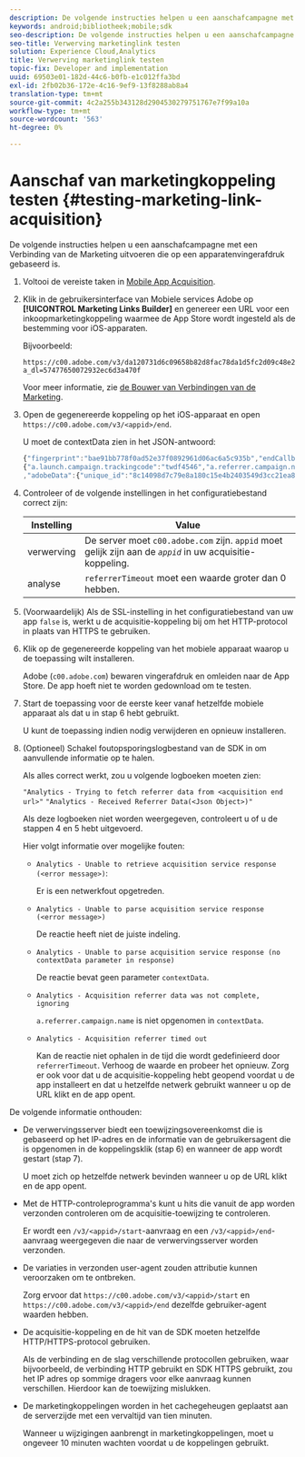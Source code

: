 ```yaml
---
description: De volgende instructies helpen u een aanschafcampagne met een Verbinding van de Marketing uitvoeren die op een apparatenvingerafdruk gebaseerd is.
keywords: android;bibliotheek;mobile;sdk
seo-description: De volgende instructies helpen u een aanschafcampagne met een Verbinding van de Marketing uitvoeren die op een apparatenvingerafdruk gebaseerd is.
seo-title: Verwerving marketinglink testen
solution: Experience Cloud,Analytics
title: Verwerving marketinglink testen
topic-fix: Developer and implementation
uuid: 69503e01-182d-44c6-b0fb-e1c012ffa3bd
exl-id: 2fb02b36-172e-4c16-9ef9-13f8288ab8a4
translation-type: tm+mt
source-git-commit: 4c2a255b343128d2904530279751767e7f99a10a
workflow-type: tm+mt
source-wordcount: '563'
ht-degree: 0%

---
```


# Aanschaf van marketingkoppeling testen {#testing-marketing-link-acquisition}

De volgende instructies helpen u een aanschafcampagne met een Verbinding van de Marketing uitvoeren die op een apparatenvingerafdruk gebaseerd is.

1. Voltooi de vereiste taken in [Mobile App Acquisition](/help/ios/acquisition-main/acquisition.md).
1. Klik in de gebruikersinterface van Mobiele services Adobe op **[!UICONTROL Marketing Links Builder]** en genereer een URL voor een inkoopmarketingkoppeling waarmee de App Store wordt ingesteld als de bestemming voor iOS-apparaten.

   Bijvoorbeeld:

   ```
   https://c00.adobe.com/v3/da120731d6c09658b82d8fac78da1d5fc2d09c48e21b3a55f9e2d7344e08425d/start?a_dl=57477650072932ec6d3a470f
   ```

   Voor meer informatie, zie [de Bouwer van Verbindingen van de Marketing](/help/using/acquisition-main/c-marketing-links-builder/c-marketing-links-builder.md).


1. Open de gegenereerde koppeling op het iOS-apparaat en open `https://c00.adobe.com/v3/<appid>/end`.

   U moet de contextData zien in het JSON-antwoord:

   ```js
   {"fingerprint":"bae91bb778f0ad52e37f0892961d06ac6a5c935b","endCallbacks":["***"],"timestamp":1464301217,"appguid":"da120731d6c09658b82d8fac78da1d5fc2d09c48e21b3a55f9e2d7344e08425d","contextData":
   {"a.launch.campaign.trackingcode":"twdf4546","a.referrer.campaign.name":"iOS Demo","a.referrer.campaign.trackingcode":"twdf4546"}
   ,"adobeData":{"unique_id":"8c14098d7c79e8a180c15e4b2403549d3cc21ea8","deeplinkid":"57477650072932ec6d3a470f"}}
   ```

1. Controleer of de volgende instellingen in het configuratiebestand correct zijn:

   | Instelling | Value |
   |--- |--- |
   | verwerving | De server moet `c00.adobe.com` zijn. `appid` moet gelijk zijn aan de   *`appid`* in uw acquisitie-koppeling. |
   | analyse | `referrerTimeout` moet een waarde groter dan 0 hebben. |

1. (Voorwaardelijk) Als de SSL-instelling in het configuratiebestand van uw app `false` is, werkt u de acquisitie-koppeling bij om het HTTP-protocol in plaats van HTTPS te gebruiken.
1. Klik op de gegenereerde koppeling van het mobiele apparaat waarop u de toepassing wilt installeren.

   Adobe (`c00.adobe.com`) bewaren vingerafdruk en omleiden naar de App Store. De app hoeft niet te worden gedownload om te testen.
1. Start de toepassing voor de eerste keer vanaf hetzelfde mobiele apparaat als dat u in stap 6 hebt gebruikt.

   U kunt de toepassing indien nodig verwijderen en opnieuw installeren.
1. (Optioneel) Schakel foutopsporingslogbestand van de SDK in om aanvullende informatie op te halen.

   Als alles correct werkt, zou u volgende logboeken moeten zien:

   `"Analytics - Trying to fetch referrer data from <acquisition end url>"`
   `"Analytics - Received Referrer Data(<Json Object>)"`

   Als deze logboeken niet worden weergegeven, controleert u of u de stappen 4 en 5 hebt uitgevoerd.

   Hier volgt informatie over mogelijke fouten:

   * `Analytics - Unable to retrieve acquisition service response (<error message>)`:

      Er is een netwerkfout opgetreden.

   * `Analytics - Unable to parse acquisition service response (<error message>)`

      De reactie heeft niet de juiste indeling.

   * `Analytics - Unable to parse acquisition service response (no contextData parameter in response)`

      De reactie bevat geen parameter `contextData`.

   * `Analytics - Acquisition referrer data was not complete, ignoring`

      `a.referrer.campaign.name` is niet opgenomen in  `contextData`.

   * `Analytics - Acquisition referrer timed out`

      Kan de reactie niet ophalen in de tijd die wordt gedefinieerd door `referrerTimeout`. Verhoog de waarde en probeer het opnieuw. Zorg er ook voor dat u de acquisitie-koppeling hebt geopend voordat u de app installeert en dat u hetzelfde netwerk gebruikt wanneer u op de URL klikt en de app opent.

De volgende informatie onthouden:

* De verwervingsserver biedt een toewijzingsovereenkomst die is gebaseerd op het IP-adres en de informatie van de gebruikersagent die is opgenomen in de koppelingsklik (stap 6) en wanneer de app wordt gestart (stap 7).

   U moet zich op hetzelfde netwerk bevinden wanneer u op de URL klikt en de app opent.

* Met de HTTP-controleprogramma&#39;s kunt u hits die vanuit de app worden verzonden controleren om de acquisitie-toewijzing te controleren.

   Er wordt een `/v3/<appid>/start`-aanvraag en een `/v3/<appid>/end`-aanvraag weergegeven die naar de verwervingsserver worden verzonden.

* De variaties in verzonden user-agent zouden attributie kunnen veroorzaken om te ontbreken.

   Zorg ervoor dat `https://c00.adobe.com/v3/<appid>/start` en `https://c00.adobe.com/v3/<appid>/end` dezelfde gebruiker-agent waarden hebben.

* De acquisitie-koppeling en de hit van de SDK moeten hetzelfde HTTP/HTTPS-protocol gebruiken.

   Als de verbinding en de slag verschillende protocollen gebruiken, waar bijvoorbeeld, de verbinding HTTP gebruikt en SDK HTTPS gebruikt, zou het IP adres op sommige dragers voor elke aanvraag kunnen verschillen. Hierdoor kan de toewijzing mislukken.

* De marketingkoppelingen worden in het cachegeheugen geplaatst aan de serverzijde met een vervaltijd van tien minuten.

   Wanneer u wijzigingen aanbrengt in marketingkoppelingen, moet u ongeveer 10 minuten wachten voordat u de koppelingen gebruikt.

